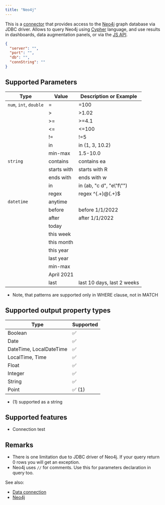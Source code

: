 ```yaml
---
title: "Neo4j"
---
```


This is a [connector](./connectors.md) that provides access to the [Neo4j](https://neo4j.com/) graph
database via JDBC driver. Allows to query Neo4j using [Cypher](https://neo4j.com/developer/cypher-query-language)
language, and use results in dashboards, data augmentation panels, or via the [JS API](../../../develop/packages/js-api.md).

```json
{
  "server": "",
  "port": "",
  "db": "",
  "connString": ""
}
```

## Supported Parameters

| Type                   | Value       | Description or Example     |
|------------------------|-------------|----------------------------|
| `num`, `int`, `double` | =           | =100                       |
|                        | >           | >1.02                      |
|                        | >=          | >=4.1                      |
|                        | <=          | <=100                      |
|                        | !=          | !=5                        |
|                        | in          | in (1, 3, 10.2)            |
|                        | min-max     | 1.5-10.0                   |
| `string`               | contains    | contains ea                |
|                        | starts with | starts with R              |
|                        | ends with   | ends with w                |
|                        | in          | in (ab, "c d", "e\\"f\\"") |
|                        | regex       | regex ^(.+)@(.+)$          |
| `datetime`             | anytime     |                            |
|                        | before      | before 1/1/2022            |
|                        | after       | after 1/1/2022             |
|                        | today       |                            |
|                        | this week   |                            |
|                        | this month  |                            |
|                        | this year   |                            |
|                        | last year   |                            |
|                        | min-max     |                            |
|                        | April 2021  |                            |
|                        | last        | last 10 days, last 2 weeks |

* Note, that patterns are supported only in WHERE clause, not in MATCH

## Supported output property types

| Type                    | Supported              |
|-------------------------|------------------------|
| Boolean                 | :white_check_mark:     |
| Date                    | :white_check_mark:     |
| DateTime, LocalDateTime | :white_check_mark:     |
| LocalTime, Time         | :white_check_mark:     |
| Float                   | :white_check_mark:     |
| Integer                 | :white_check_mark:     |
| String                  | :white_check_mark:     |
| Point                   | :white_check_mark: (1) |

* (1) supported as a string

## Supported features

* Connection test

## Remarks

* There is one limitation due to JDBC driver of Neo4j. If your query return 0 rows you will get an exception.
* Neo4j uses ``//`` for comments. Use this for parameters declaration in query too.

See also:

* [Data connection](../../access.md#data-connection)
* [Neo4j](https://neo4j.com/)
